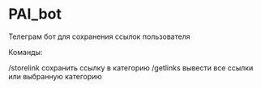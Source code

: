 # PAI_bot

Телеграм бот для сохранения ссылок пользователя

Команды:

/storelink сохранить ссылку в категорию
/getlinks вывести все ссылки или выбранную категорию
